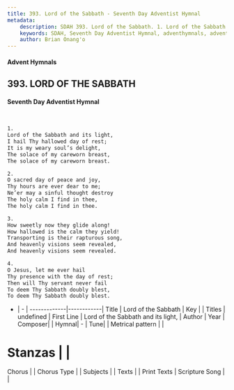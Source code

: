 ```yaml
---
title: 393. Lord of the Sabbath - Seventh Day Adventist Hymnal
metadata:
    description: SDAH 393. Lord of the Sabbath. 1. Lord of the Sabbath and its light, I hail Thy hallowed day of rest; It is my weary soul’s delight, The solace of my careworn breast, The solace of my careworn breast.
    keywords: SDAH, Seventh Day Adventist Hymnal, adventhymnals, advent hymnals, Lord of the Sabbath, Lord of the Sabbath and its light, 
    author: Brian Onang'o
---
```


#### Advent Hymnals
## 393. LORD OF THE SABBATH
#### Seventh Day Adventist Hymnal

```txt


1.
Lord of the Sabbath and its light,
I hail Thy hallowed day of rest;
It is my weary soul’s delight,
The solace of my careworn breast,
The solace of my careworn breast.

2.
O sacred day of peace and joy,
Thy hours are ever dear to me;
Ne’er may a sinful thought destroy
The holy calm I find in thee,
The holy calm I find in thee.

3.
How sweetly now they glide along!
How hallowed is the calm they yield!
Transporting is their rapturous song,
And heavenly visions seem revealed,
And heavenly visions seem revealed.

4.
O Jesus, let me ever hail
Thy presence with the day of rest;
Then will Thy servant never fail
To deem Thy Sabbath doubly blest,
To deem Thy Sabbath doubly blest.


```

- |   -  |
-------------|------------|
Title | Lord of the Sabbath |
Key |  |
Titles | undefined |
First Line | Lord of the Sabbath and its light, |
Author | 
Year | 
Composer|  |
Hymnal|  - |
Tune|  |
Metrical pattern | |
# Stanzas |  |
Chorus |  |
Chorus Type |  |
Subjects |  |
Texts |  |
Print Texts | 
Scripture Song |  |
  
